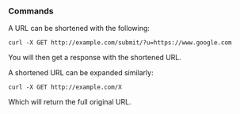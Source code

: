 ### Commands

A URL can be shortened with the following:

    curl -X GET http://example.com/submit/?u=https://www.google.com

You will then get a response with the shortened URL.

A shortened URL can be expanded similarly:
    
    curl -X GET http://example.com/X

Which will return the full original URL. 
